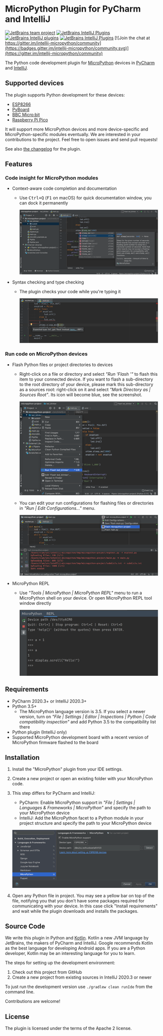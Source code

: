 # MicroPython Plugin for PyCharm and IntelliJ

[![JetBrains team project](http://jb.gg/badges/team.svg)](https://confluence.jetbrains.com/display/ALL/JetBrains+on+GitHub)
[![JetBrains IntelliJ Plugins](https://img.shields.io/jetbrains/plugin/v/9777-micropython)](https://plugins.jetbrains.com/plugin/9777-micropython)
[![JetBrains IntelliJ plugins](https://img.shields.io/jetbrains/plugin/d/9777-micropython)](https://plugins.jetbrains.com/plugin/9777-micropython)
[![JetBrains IntelliJ Plugins](https://img.shields.io/jetbrains/plugin/r/rating/9777-micropython)](https://plugins.jetbrains.com/plugin/9777-micropython)
[![Join the chat at https://gitter.im/intellij-micropython/community](https://badges.gitter.im/intellij-micropython/community.svg)](https://gitter.im/intellij-micropython/community)

The Python code development plugin for [MicroPython](http://micropython.org/) devices in
[PyCharm](https://www.jetbrains.com/pycharm/) and [IntelliJ](https://www.jetbrains.com/idea/).


## Supported devices

The plugin supports Python development for these devices:

* [ESP8266](https://github.com/vlasovskikh/intellij-micropython/wiki/ESP8266)
* [PyBoard](https://github.com/vlasovskikh/intellij-micropython/wiki/Pyboard)
* [BBC Micro:bit](https://github.com/vlasovskikh/intellij-micropython/wiki/BBC-Micro%3Abit)
* [Raspberry Pi Pico](https://www.raspberrypi.org/products/raspberry-pi-pico/)

It will support more MicroPython devices and more device-specific and MicroPython-specific modules eventually. We are
interested in your contributions to the project. Feel free to open issues and send pull requests!

See also [the changelog](CHANGES.md) for the plugin.

## Features


### Code insight for MicroPython modules

* Context-aware code completion and documentation
    * Use <kbd>Ctrl+Q</kbd> (<kbd>F1</kbd> on macOS) for quick documentation window, you can dock it permanently

      ![Code completion](media/code-completion.png)

* Syntax checking and type checking
    * The plugin checks your code while you're typing it

      ![Type checking](media/type-checking.png)


### Run code on MicroPython devices

* Flash Python files or project directories to devices
    * Right-click on a file or directory and select <em>"Run 'Flash <your-file-name>'"</em> to flash this item to your
      connected device. If you want to flash a sub-directory to the root directory of your device, please mark this
      sub-directory as a sources root: right-click on it and select <em>"Mark Directory as | Sources Root"</em>. Its
      icon will become blue, see the screenshot.
    
      ![Flash directory](media/flash-directory.png)

    * You can edit your run configurations for flashing files or directories in <em>"Run | Edit Configurations..."</em>
      menu.

      ![Run](media/run.png)

* MicroPython REPL
    * Use <em>"Tools | MicroPython | MicroPython REPL"</em> menu to run a MicroPython shell on your device. Or open 
  MicroPython REPL tool window directly

      ![REPL](media/repl_toolwindow.png)


## Requirements

* PyCharm 2020.3+ or IntelliJ 2020.3+
* Python 3.5+
    * The MicroPython language version is 3.5. If you select a newer version, turn on <em>"File | Settings | Editor |
      Inspections | Python | Code compatibility inspection"</em> and add Python 3.5 to the compatibility list there
* Python plugin (IntelliJ only)
* Supported MicroPython development board with a recent version of MicroPython firmware flashed to the board


## Installation

1. Install the "MicroPython" plugin from your IDE settings.

2. Create a new project or open an existing folder with your MicroPython code.

3. This step differs for PyCharm and IntelliJ:
    * PyCharm: Enable MicroPython support in <em>"File | Settings | Languages & Frameworks | MicroPython"</em> and
      specify the path to your MicroPython device
    * IntelliJ: Add the MicroPython facet to a Python module in your project structure and specify the path to your
      MicroPython device

    ![Configurable](media/configurable.png)

4. Open any Python file in project. You may see a yellow bar on top of the file, notifying you that you don't
   have some packages required for communicating with your device. In this case click "Install requirements" and wait
   while the plugin downloads and installs the packages.


## Source Code

We write this plugin in Python and [Kotlin](https://kotlinlang.org/). Kotlin a new JVM language by JetBrains, the
makers of PyCharm and IntelliJ. Google recommends Kotlin as the best language for developing Android apps. If you are a
Python developer, Kotlin may be an interesting language for you to learn.

The steps for setting up the development environment:

1. Check out this project from GitHub
2. Create a new project from existing sources in IntelliJ 2020.3 or newer

To just run the development version use `./gradlew clean runIde` from the command line.

Contributions are welcome!


## License

The plugin is licensed under the terms of the Apache 2 license.
